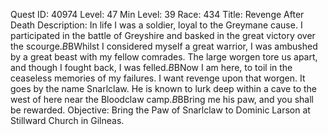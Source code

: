 Quest ID: 40974
Level: 47
Min Level: 39
Race: 434
Title: Revenge After Death
Description: In life I was a soldier, loyal to the Greymane cause. I participated in the battle of Greyshire and basked in the great victory over the scourge.$B$BWhilst I considered myself a great warrior, I was ambushed by a great beast with my fellow comrades. The large worgen tore us apart, and though I fought back, I was felled.$B$BNow I am here, to toil in the ceaseless memories of my failures. I want revenge upon that worgen. It goes by the name Snarlclaw. He is known to lurk deep within a cave to the west of here near the Bloodclaw camp.$B$BBring me his paw, and you shall be rewarded.
Objective: Bring the Paw of Snarlclaw to Dominic Larson at Stillward Church in Gilneas.
